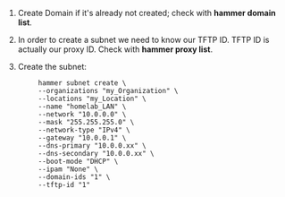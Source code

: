 1. Create Domain if it's already not created; check with <b>hammer domain list</b>.
2. In order to create a subnet we need to know our TFTP ID. TFTP ID is actually our proxy ID. Check with <b>hammer proxy list</b>.
3. Create the subnet:

            hammer subnet create \
            --organizations "my_Organization" \
            --locations "my_Location" \
            --name "homelab_LAN" \
            --network "10.0.0.0" \
            --mask "255.255.255.0" \
            --network-type "IPv4" \
            --gateway "10.0.0.1" \
            --dns-primary "10.0.0.xx" \
            --dns-secondary "10.0.0.xx" \
            --boot-mode "DHCP" \
            --ipam "None" \
            --domain-ids "1" \
            --tftp-id "1"
